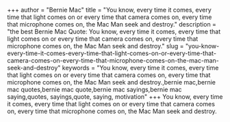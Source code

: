 +++
author = "Bernie Mac"
title = "You know, every time it comes, every time that light comes on or every time that camera comes on, every time that microphone comes on, the Mac Man seek and destroy."
description = "the best Bernie Mac Quote: You know, every time it comes, every time that light comes on or every time that camera comes on, every time that microphone comes on, the Mac Man seek and destroy."
slug = "you-know-every-time-it-comes-every-time-that-light-comes-on-or-every-time-that-camera-comes-on-every-time-that-microphone-comes-on-the-mac-man-seek-and-destroy"
keywords = "You know, every time it comes, every time that light comes on or every time that camera comes on, every time that microphone comes on, the Mac Man seek and destroy.,bernie mac,bernie mac quotes,bernie mac quote,bernie mac sayings,bernie mac saying,quotes, sayings,quote, saying, motivation"
+++
You know, every time it comes, every time that light comes on or every time that camera comes on, every time that microphone comes on, the Mac Man seek and destroy.

